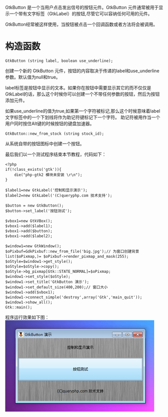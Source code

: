 GtkButton 是一个当用户点击发出信号的按钮元件。GtkButton 元件通常被用于显示一个带有文字标签（GtkLabel）的按钮,尽管它可以容纳任何可用的元件。

GtkButton经常被这样使用，当按钮被点击一个回调函数或者方法将会被调用。

# 构造函数
~~~
GtkButton (string label, boolean use_underline);  
~~~

创建一个新的 GtkButton 元件，按钮的内容取决于传递的label和use_underline参数。默认值为null和true。

label标签是按钮中显示的文本。如果你在按钮中需要显示其它的而不仅仅是 GtkLabel的话，那么这个时候你可以创建一个不带任何参数的按钮，然后为按钮添加元件。

如果use_underline的值为true,如果第一个字符被标记,那么这个时候意味着label文字标签中的一个下划线将作为助记符键标记下一个字符。
助记符被用作当一个用户同时按住Alt键的时候按钮的键盘加速器。
~~~
GtkButton::new_from_stock (string stock_id);   
~~~

从系统自带的按钮图标中创建一个按钮。

最后我们以一个测试程序结束本节教程，代码如下：
~~~
<?php       
if(!class_exists('gtk')){       
    die("php-gtk2 模块未安装 \r\n");   
}   
  
$label1=new GtkLabel('控制和显示演示');   
$label2=new GtkLabel('(C)queryphp.com 技术支持');   
  
$button = new GtkButton();   
$button->set_label('按钮测试');   
  
$vbox1=new GtkVBox();   
$vbox1->add($label1);   
$vbox1->add($button);   
$vbox1->add($label2);   
  
$window1=new GtkWindow();   
$oPixbuf=GdkPixbuf::new_from_file('big.jpg');// 为窗口创建背景   
list($oPixmap,)= $oPixbuf->render_pixmap_and_mask(255);   
$oStyle=$window1->get_style();   
$oStyle=$oStyle->copy();   
$oStyle->bg_pixmap[Gtk::STATE_NORMAL]=$oPixmap;   
$window1->set_style($oStyle);   
$window1->set_title('GtkButton 演示');   
$window1->set_default_size(400,200);// 窗口大小   
$window1->add($vbox1);   
$window1->connect_simple('destroy',array('Gtk','main_quit'));   
$window1->show_all();   
Gtk::main();
~~~  

程序运行效果如下图：
![](image/screenshot_1482468191720.png)